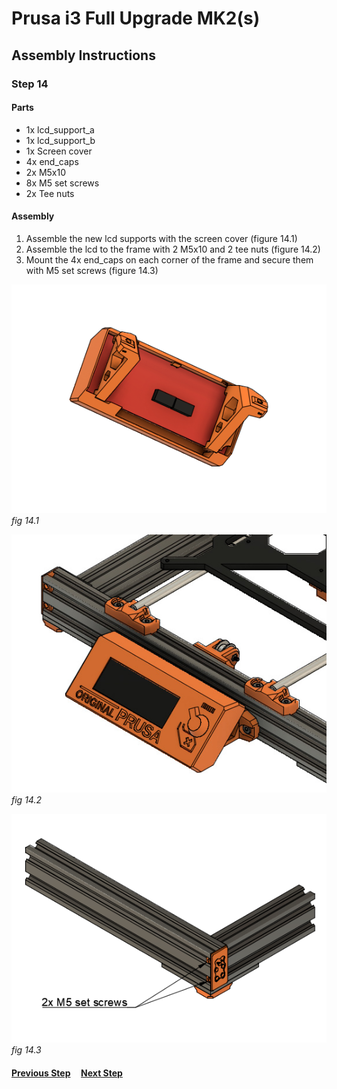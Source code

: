 # Prusa i3 Full Upgrade MK2(s)

## Assembly Instructions

### Step 14

#### Parts  

* 1x lcd_support_a
* 1x lcd_support_b
* 1x Screen cover
* 4x end_caps
* 2x M5x10
* 8x M5 set screws
* 2x Tee nuts


#### Assembly

1. Assemble the new lcd supports with the screen cover (figure 14.1)
1. Assemble the lcd to the frame with 2 M5x10 and 2 tee nuts (figure 14.2)
1. Mount the 4x end_caps on each corner of the frame and secure them with M5 set screws (figure 14.3)


![](img/fig14.1.png)\
*fig 14.1*

![](img/fig14.2.jpg)\
*fig 14.2*

![](img/fig14.3.png)\
*fig 14.3*

#### [Previous Step](step13.md) &nbsp;&nbsp;&nbsp; [Next Step](step15.md)
